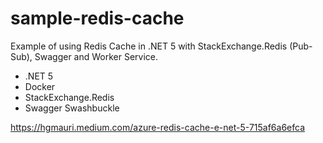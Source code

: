 #  sample-redis-cache
Example of using Redis Cache in .NET 5 with StackExchange.Redis (Pub-Sub), Swagger and Worker Service.

- .NET 5
- Docker
- StackExchange.Redis
- Swagger Swashbuckle 

https://hgmauri.medium.com/azure-redis-cache-e-net-5-715af6a6efca
